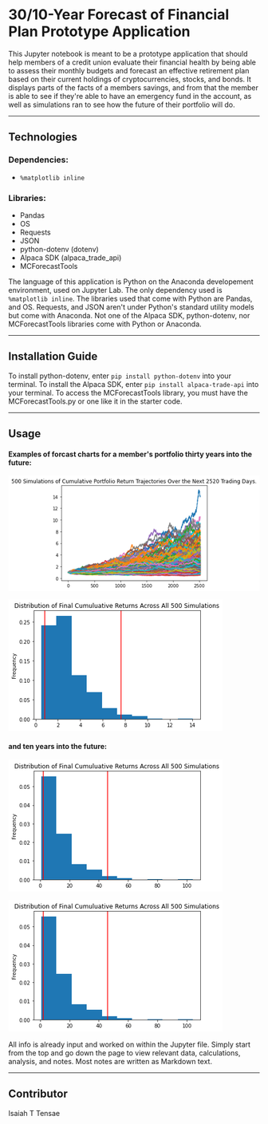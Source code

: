 # 30/10-Year Forecast of Financial Plan Prototype Application

This Jupyter notebook is meant to be a prototype application that should help members of a credit union evaluate their financial health by being able to assess their monthly budgets and forecast an effective retirement plan based on their current holdings of cryptocurrencies, stocks, and bonds. It displays parts of the facts of a members savings, and from that the member is able to see if they're able to have an emergency fund in the account, as well as simulations ran to see how the future of their portfolio will do.

---

## Technologies

### Dependencies:
* `%matplotlib inline`

### Libraries:
* Pandas
* OS
* Requests
* JSON
* python-dotenv (dotenv)
* Alpaca SDK (alpaca_trade_api)
* MCForecastTools

The language of this application is Python on the Anaconda developement environment, used on Jupyter Lab. The only dependency used is `%matplotlib inline`. The libraries used that come with Python are Pandas, and OS. Requests, and JSON aren't under Python's standard utility models but come with Anaconda. Not one of the Alpaca SDK, python-dotenv, nor MCForecastTools libraries come with Python or Anaconda.

---

## Installation Guide

To install python-dotenv, enter `pip install python-dotenv` into your terminal. To install the Alpaca SDK, enter `pip install alpaca-trade-api` into your terminal. To access the MCForecastTools library, you must have the MCForecastTools.py or one like it in the starter code.

---

## Usage

#### Examples of forcast charts for a member's portfolio thirty years into the future:

![A screenshot depicts the resulting plot.](Starter_Code/Images/MC_tenyear_sim_line_plot.png)

![A screenshot depicts the resulting plot.](Starter_Code/Images/MC_tenyear_sim_dist_plot.png)

#### and ten years into the future:

![A screenshot depicts the resulting plot.](Starter_Code/Images/thirtyyear_MC_dist_plot.png)

![A screenshot depicts the resulting plot.](Starter_Code/Images/thirtyyear_MC_dist_plot.png)

All info is already input and worked on within the Jupyter file. Simply start from the top and go down the page to view relevant data, calculations, analysis, and notes. Most notes are written as Markdown text.

---

## Contributor

Isaiah T Tensae